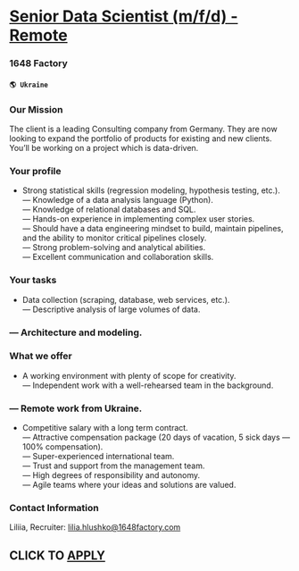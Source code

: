 # [Senior Data Scientist (m/f/d) - Remote](https://www.remotewlb.com/apply/senior-data-scientist-m-f-d-remote-60716)  
### 1648 Factory  
#### `🌎 Ukraine`  

### Our Mission

The client is a leading Consulting company from Germany. They are now looking to expand the portfolio of products for existing and new clients. You’ll be working on a project which is data-driven.

### Your profile

  * Strong statistical skills (regression modeling, hypothesis testing, etc.).  
— Knowledge of a data analysis language (Python).  
— Knowledge of relational databases and SQL.  
— Hands-on experience in implementing complex user stories.  
— Should have a data engineering mindset to build, maintain pipelines, and the ability to monitor critical pipelines closely.  
— Strong problem-solving and analytical abilities.  
— Excellent communication and collaboration skills.

### Your tasks

  * Data collection (scraping, database, web services, etc.).  
— Descriptive analysis of large volumes of data.

### — Architecture and modeling.

### What we offer

  * A working environment with plenty of scope for creativity.  
— Independent work with a well-rehearsed team in the background.

### — Remote work from Ukraine.

  * Competitive salary with a long term contract.  
— Attractive compensation package (20 days of vacation, 5 sick days — 100% compensation).  
— Super-experienced international team.  
— Trust and support from the management team.  
— High degrees of responsibility and autonomy.  
— Agile teams where your ideas and solutions are valued.

### Contact Information

Liliia, Recruiter: lilia.hlushko@1648factory.com

  
## CLICK TO [APPLY](https://www.remotewlb.com/apply/senior-data-scientist-m-f-d-remote-60716)

